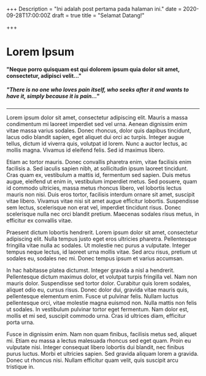 +++
Description = "Ini adalah post pertama pada halaman ini."
date = 2020-09-28T17:00:00Z
draft = true
title = "Selamat Datang!"

+++
# Lorem Ipsum

#### "Neque porro quisquam est qui dolorem ipsum quia dolor sit amet, consectetur, adipisci velit..."

##### "There is no one who loves pain itself, who seeks after it and wants to have it, simply because it is pain..."

***

Lorem ipsum dolor sit amet, consectetur adipiscing elit. Mauris a massa condimentum mi laoreet imperdiet sed vel urna. Aenean dignissim enim vitae massa varius sodales. Donec rhoncus, dolor quis dapibus tincidunt, lacus odio blandit sapien, eget aliquet dui orci ac turpis. Integer augue tellus, dictum id viverra quis, volutpat id lorem. Nunc a auctor lectus, ac mollis magna. Vivamus id eleifend felis. Sed id maximus libero.

Etiam ac tortor mauris. Donec convallis pharetra enim, vitae facilisis enim facilisis a. Sed iaculis sapien nibh, at sollicitudin ipsum laoreet tincidunt. Cras quam ex, vestibulum a mattis id, fermentum sed sapien. Duis metus augue, eleifend ut enim in, vestibulum imperdiet metus. Sed posuere, quam id commodo ultricies, massa metus rhoncus libero, vel lobortis lectus mauris non nisi. Duis eros tortor, facilisis interdum ornare sit amet, suscipit vitae libero. Vivamus vitae nisi sit amet augue efficitur lobortis. Suspendisse sem lectus, scelerisque non erat vel, imperdiet tincidunt risus. Donec scelerisque nulla nec orci blandit pretium. Maecenas sodales risus metus, in efficitur ex convallis vitae.

Praesent dictum lobortis hendrerit. Lorem ipsum dolor sit amet, consectetur adipiscing elit. Nulla tempus justo eget eros ultricies pharetra. Pellentesque fringilla vitae nulla ac sodales. Ut molestie nec purus a vulputate. Integer tempus neque lectus, id laoreet urna mollis vitae. Sed arcu risus, pretium ut sodales eu, sodales nec mi. Donec tempus ipsum et varius accumsan.

In hac habitasse platea dictumst. Integer gravida a nisl a hendrerit. Pellentesque dictum maximus dolor, et volutpat turpis fringilla vel. Nam non mauris dolor. Suspendisse sed tortor dolor. Curabitur quis lorem sodales, aliquet odio eu, cursus risus. Donec dolor dui, gravida vitae mauris quis, pellentesque elementum enim. Fusce ut pulvinar felis. Nullam luctus pellentesque orci, vitae molestie magna euismod non. Nulla mattis non felis ut sodales. In vestibulum pulvinar tortor eget fermentum. Nam dolor est, mollis et mi sed, suscipit commodo urna. Cras id ultrices diam, efficitur porta urna.

Fusce in dignissim enim. Nam non quam finibus, facilisis metus sed, aliquet mi. Etiam eu massa a lectus malesuada rhoncus sed eget quam. Proin eu vulputate nisi. Integer consequat libero lobortis dui blandit, nec finibus purus luctus. Morbi et ultricies sapien. Sed gravida aliquam lorem a gravida. Donec ut rhoncus nisi. Nullam efficitur quam velit, quis suscipit arcu tristique in.